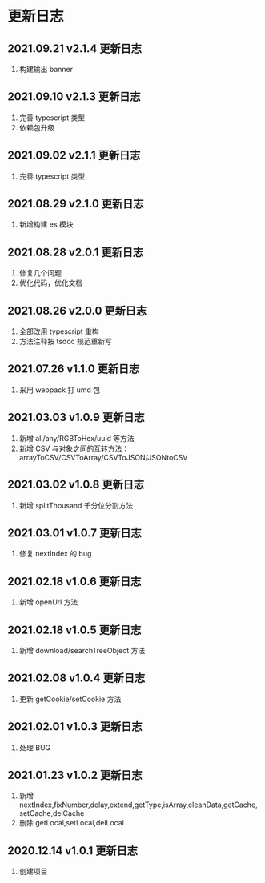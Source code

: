 # 更新日志

## 2021.09.21 v2.1.4 更新日志

1. 构建输出 banner

## 2021.09.10 v2.1.3 更新日志

1. 完善 typescript 类型
2. 依赖包升级

## 2021.09.02 v2.1.1 更新日志

1. 完善 typescript 类型

## 2021.08.29 v2.1.0 更新日志

1. 新增构建 es 模块

## 2021.08.28 v2.0.1 更新日志

1. 修复几个问题
2. 优化代码，优化文档

## 2021.08.26 v2.0.0 更新日志

1. 全部改用 typescript 重构
2. 方法注释按 tsdoc 规范重新写

## 2021.07.26 v1.1.0 更新日志

1. 采用 webpack 打 umd 包

## 2021.03.03 v1.0.9 更新日志

1. 新增 all/any/RGBToHex/uuid 等方法
2. 新增 CSV 与对象之间的互转方法：arrayToCSV/CSVToArray/CSVToJSON/JSONtoCSV

## 2021.03.02 v1.0.8 更新日志

1. 新增 splitThousand 千分位分割方法

## 2021.03.01 v1.0.7 更新日志

1. 修复 nextIndex 的 bug

## 2021.02.18 v1.0.6 更新日志

1. 新增 openUrl 方法

## 2021.02.18 v1.0.5 更新日志

1. 新增 download/searchTreeObject 方法

## 2021.02.08 v1.0.4 更新日志

1. 更新 getCookie/setCookie 方法

## 2021.02.01 v1.0.3 更新日志

1. 处理 BUG

## 2021.01.23 v1.0.2 更新日志

1. 新增 nextIndex,fixNumber,delay,extend,getType,isArray,cleanData,getCache,setCache,delCache
2. 删除 getLocal,setLocal,delLocal

## 2020.12.14 v1.0.1 更新日志

1. 创建项目
